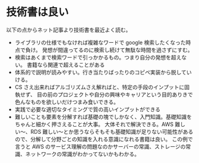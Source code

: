 # 技術書は良い

以下の点からネット記事より技術書を最近よく読む。

- ライブラリの仕様でもなければ複雑なワードで google 検索したくなった時点で負け。
  発想が間違ってるのに検索し続けて無駄な時間を過さずにすむ。
- 検索はあくまで検索ワードで引っかかるもの。つまり自分の発想を超えない。
  書籍なら関連で超えることがある
- 体系的で説明が読みやすい。行き当たりばったりのコピペ実装から脱していける。
- CS さえ出来ればアルゴリズムさえ解ればと、特定の手段のインプットに固執せず、
  目の前のプロジェクトや自分の興味やキャリアという目的ありきで色んなものを欲しいだけつまみ食いできる。
- 実践で必要な適切なタイミングで質の高いインプットができる
- 難しいことも要素を分解すれば基礎の塊でしかなく、入門知識。基礎知識をちゃんと細かく押さえることが大事。
  大体それで解決できる。AWS 難しい〜、RDS 難しい〜とか思うならそもそも基礎知識が足りない可能性があるので、分解して分野ごとの知識を入れる意識になれる書籍は良い。
  この例で言うと AWS のサービス理解の問題なのかサーバーの常識、ストレージの常識、ネットワークの常識がわかってないかもわかる。
